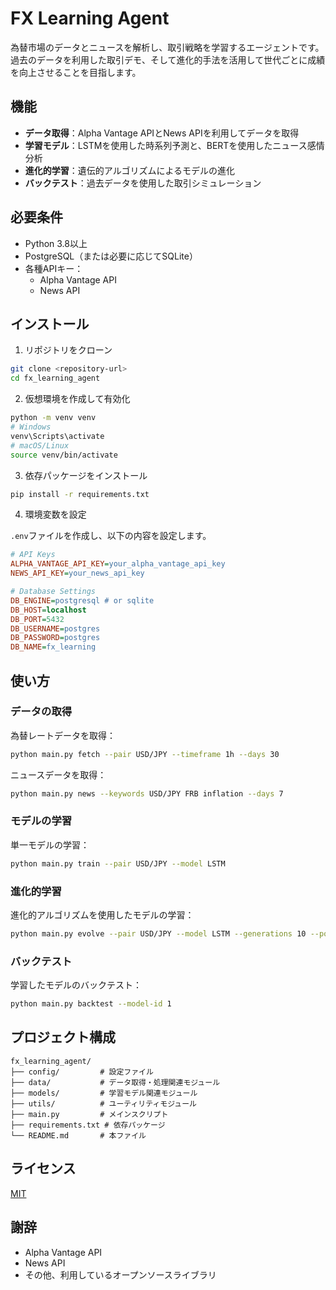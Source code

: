 # FX Learning Agent

為替市場のデータとニュースを解析し、取引戦略を学習するエージェントです。過去のデータを利用した取引デモ、そして進化的手法を活用して世代ごとに成績を向上させることを目指します。

## 機能

- **データ取得**：Alpha Vantage APIとNews APIを利用してデータを取得
- **学習モデル**：LSTMを使用した時系列予測と、BERTを使用したニュース感情分析
- **進化的学習**：遺伝的アルゴリズムによるモデルの進化
- **バックテスト**：過去データを使用した取引シミュレーション

## 必要条件

- Python 3.8以上
- PostgreSQL（または必要に応じてSQLite）
- 各種APIキー：
  - Alpha Vantage API
  - News API

## インストール

1. リポジトリをクローン

```bash
git clone <repository-url>
cd fx_learning_agent
```

2. 仮想環境を作成して有効化

```bash
python -m venv venv
# Windows
venv\Scripts\activate
# macOS/Linux
source venv/bin/activate
```

3. 依存パッケージをインストール

```bash
pip install -r requirements.txt
```

4. 環境変数を設定

`.env`ファイルを作成し、以下の内容を設定します。

```ini
# API Keys
ALPHA_VANTAGE_API_KEY=your_alpha_vantage_api_key
NEWS_API_KEY=your_news_api_key

# Database Settings
DB_ENGINE=postgresql # or sqlite
DB_HOST=localhost
DB_PORT=5432
DB_USERNAME=postgres
DB_PASSWORD=postgres
DB_NAME=fx_learning
```

## 使い方

### データの取得

為替レートデータを取得：

```bash
python main.py fetch --pair USD/JPY --timeframe 1h --days 30
```

ニュースデータを取得：

```bash
python main.py news --keywords USD/JPY FRB inflation --days 7
```

### モデルの学習

単一モデルの学習：

```bash
python main.py train --pair USD/JPY --model LSTM
```

### 進化的学習

進化的アルゴリズムを使用したモデルの学習：

```bash
python main.py evolve --pair USD/JPY --model LSTM --generations 10 --population 20
```

### バックテスト

学習したモデルのバックテスト：

```bash
python main.py backtest --model-id 1
```

## プロジェクト構成

```
fx_learning_agent/
├── config/         # 設定ファイル
├── data/           # データ取得・処理関連モジュール
├── models/         # 学習モデル関連モジュール
├── utils/          # ユーティリティモジュール
├── main.py         # メインスクリプト
├── requirements.txt # 依存パッケージ
└── README.md       # 本ファイル
```

## ライセンス

[MIT](LICENSE)

## 謝辞

- Alpha Vantage API
- News API
- その他、利用しているオープンソースライブラリ 